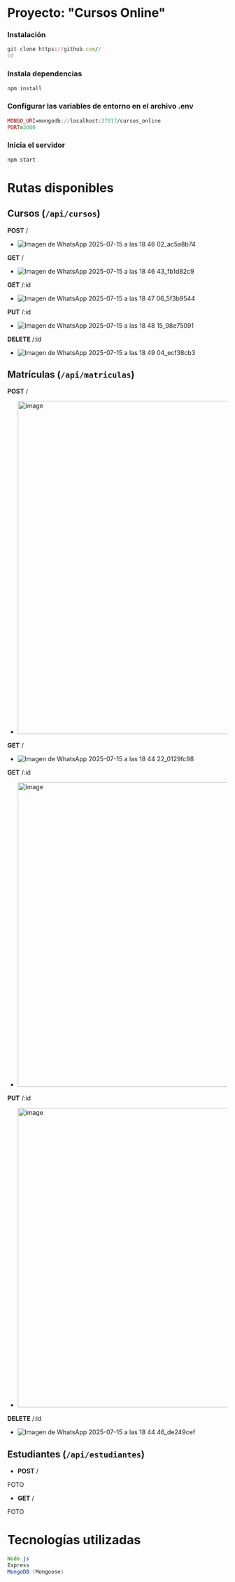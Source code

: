 # Proyecto: "Cursos Online"

### Instalación

```ruby
git clone https://github.com//
cd 
```

### Instala dependencias

```ruby
npm install
```

### Configurar las variables de entorno en el archivo .env

```ruby
MONGO_URI=mongodb://localhost:27017/cursos_online
PORT=3000
```

### Inicia el servidor

```ruby
npm start
```

# Rutas disponibles

## Cursos (`/api/cursos`)

**POST** /
  
- ![Imagen de WhatsApp 2025-07-15 a las 18 46 02_ac5a8b74](https://github.com/user-attachments/assets/2c51dfe7-357f-48bc-aefd-3e4fb4918261)

**GET** /
  
- ![Imagen de WhatsApp 2025-07-15 a las 18 46 43_fb1d82c9](https://github.com/user-attachments/assets/a7f1de9b-733c-462f-9384-e11375fb0fae)

**GET** /:id

- ![Imagen de WhatsApp 2025-07-15 a las 18 47 06_5f3b9544](https://github.com/user-attachments/assets/f425cb3e-a03e-4a97-9502-a194144c39fa)

**PUT** /:id

- ![Imagen de WhatsApp 2025-07-15 a las 18 48 15_98e75091](https://github.com/user-attachments/assets/47907b4f-62e4-4213-a668-cb13a3735a28)

**DELETE** /:id

- ![Imagen de WhatsApp 2025-07-15 a las 18 49 04_ecf38cb3](https://github.com/user-attachments/assets/c149f9ff-c023-4c29-94fb-37b3e44310e6)


## Matrículas (`/api/matriculas`)

**POST** /

- <img width="860" height="761" alt="image" src="https://github.com/user-attachments/assets/9bae41df-912f-430a-b933-b7318bed9cd9" />

**GET** /

- ![Imagen de WhatsApp 2025-07-15 a las 18 44 22_0129fc98](https://github.com/user-attachments/assets/2e6ee60f-57f4-4dc4-996e-419c95c2ca37)

**GET** /:id

- <img width="749" height="696" alt="image" src="https://github.com/user-attachments/assets/1c598779-fb22-4bb2-9ee8-c6da7b1e1a02" />

**PUT** /:id

- <img width="790" height="684" alt="image" src="https://github.com/user-attachments/assets/5d0ee6e4-c962-4518-b0cf-1a3ff3e0d893" />

**DELETE** /:id
  
- ![Imagen de WhatsApp 2025-07-15 a las 18 44 46_de249cef](https://github.com/user-attachments/assets/68eb9e12-95a2-456d-abee-ab23032c1ae0)


## Estudiantes (``/api/estudiantes``)

- **POST** /

FOTO

- **GET** /

FOTO


# Tecnologías utilizadas

```java
Node.js
Express
MongoDB (Mongoose)
```













